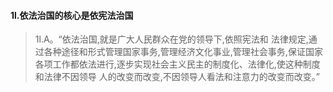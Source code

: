#### 1l.依法治国的核心是依宪法治国
>   1l.A。“依法治国,就是广大人民群众在党的领导下,依照宪法和
    法律规定,通过各种途径和形式管理国家事务,管理经济文化事业,管理社会事务,保证国家
    各项工作都依法进行,逐步实现社会主义民主的制度化、法律化,使这种制度和法律不因领导
    人的改变而改变,不因领导人看法和注意力的改变而改变。”






















    